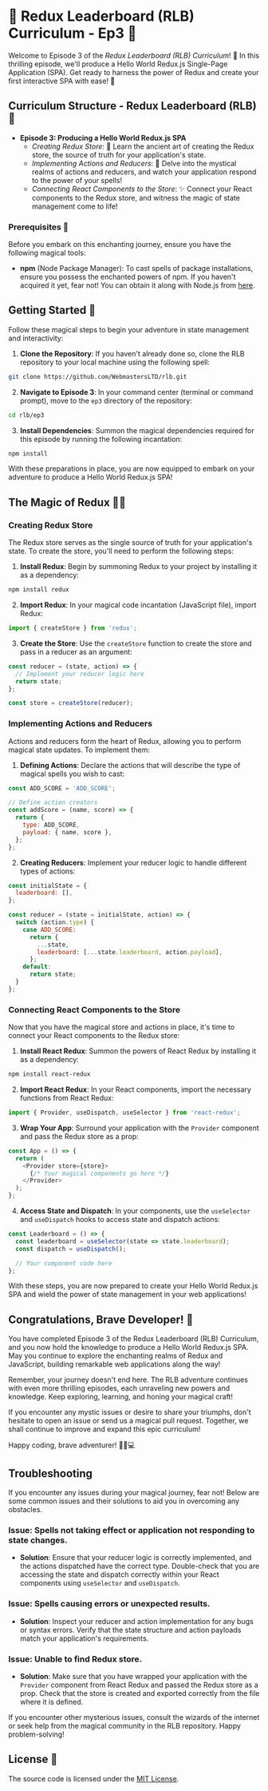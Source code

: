 # 🚀 Redux Leaderboard (RLB) Curriculum - Ep3 🎉

Welcome to Episode 3 of the *Redux Leaderboard (RLB) Curriculum*! 🎉 In this thrilling episode, we'll produce a Hello World Redux.js Single-Page Application (SPA). Get ready to harness the power of Redux and create your first interactive SPA with ease! 🚀

## Curriculum Structure - Redux Leaderboard (RLB) 📘

- **Episode 3: Producing a Hello World Redux.js SPA**
  - *Creating Redux Store*: 🏰 Learn the ancient art of creating the Redux store, the source of truth for your application's state.
  - *Implementing Actions and Reducers*: 🔮 Delve into the mystical realms of actions and reducers, and watch your application respond to the power of your spells!
  - *Connecting React Components to the Store*: ✨ Connect your React components to the Redux store, and witness the magic of state management come to life!

### Prerequisites 🧭

Before you embark on this enchanting journey, ensure you have the following magical tools:

- **npm** (Node Package Manager): To cast spells of package installations, ensure you possess the enchanted powers of npm. If you haven't acquired it yet, fear not! You can obtain it along with Node.js from [here](https://nodejs.org/en/download).

## Getting Started 🎒

Follow these magical steps to begin your adventure in state management and interactivity:

1. **Clone the Repository**: If you haven't already done so, clone the RLB repository to your local machine using the following spell:

```bash
git clone https://github.com/WebmastersLTD/rlb.git
```

2. **Navigate to Episode 3**: In your command center (terminal or command prompt), move to the `ep3` directory of the repository:

```bash
cd rlb/ep3
```

3. **Install Dependencies**: Summon the magical dependencies required for this episode by running the following incantation:

```bash
npm install
```

With these preparations in place, you are now equipped to embark on your adventure to produce a Hello World Redux.js SPA!

## The Magic of Redux 🧙‍♂️

### Creating Redux Store

The Redux store serves as the single source of truth for your application's state. To create the store, you'll need to perform the following steps:

1. **Install Redux**: Begin by summoning Redux to your project by installing it as a dependency:

```bash
npm install redux
```

2. **Import Redux**: In your magical code incantation (JavaScript file), import Redux:

```javascript
import { createStore } from 'redux';
```

3. **Create the Store**: Use the `createStore` function to create the store and pass in a reducer as an argument:

```javascript
const reducer = (state, action) => {
  // Implement your reducer logic here
  return state;
};

const store = createStore(reducer);
```

### Implementing Actions and Reducers

Actions and reducers form the heart of Redux, allowing you to perform magical state updates. To implement them:

1. **Defining Actions**: Declare the actions that will describe the type of magical spells you wish to cast:

```javascript
const ADD_SCORE = 'ADD_SCORE';

// Define action creators
const addScore = (name, score) => {
  return {
    type: ADD_SCORE,
    payload: { name, score },
  };
};
```

2. **Creating Reducers**: Implement your reducer logic to handle different types of actions:

```javascript
const initialState = {
  leaderboard: [],
};

const reducer = (state = initialState, action) => {
  switch (action.type) {
    case ADD_SCORE:
      return {
        ...state,
        leaderboard: [...state.leaderboard, action.payload],
      };
    default:
      return state;
  }
};
```

### Connecting React Components to the Store

Now that you have the magical store and actions in place, it's time to connect your React components to the Redux store:

1. **Install React Redux**: Summon the powers of React Redux by installing it as a dependency:

```bash
npm install react-redux
```

2. **Import React Redux**: In your React components, import the necessary functions from React Redux:

```javascript
import { Provider, useDispatch, useSelector } from 'react-redux';
```

3. **Wrap Your App**: Surround your application with the `Provider` component and pass the Redux store as a prop:

```javascript
const App = () => {
  return (
    <Provider store={store}>
      {/* Your magical components go here */}
    </Provider>
  );
};
```

4. **Access State and Dispatch**: In your components, use the `useSelector` and `useDispatch` hooks to access state and dispatch actions:

```javascript
const Leaderboard = () => {
  const leaderboard = useSelector(state => state.leaderboard);
  const dispatch = useDispatch();

  // Your component code here
};
```

With these steps, you are now prepared to create your Hello World Redux.js SPA and wield the power of state management in your web applications!

## Congratulations, Brave Developer! 🎉

You have completed Episode 3 of the Redux Leaderboard (RLB) Curriculum, and you now hold the knowledge to produce a Hello World Redux.js SPA. May you continue to explore the enchanting realms of Redux and JavaScript, building remarkable web applications along the way!

Remember, your journey doesn't end here. The RLB adventure continues with even more thrilling episodes, each unraveling new powers and knowledge. Keep exploring, learning, and honing your magical craft!

If you encounter any mystic issues or desire to share your triumphs, don't hesitate to open an issue or send us a magical pull request. Together, we shall continue to improve and expand this epic curriculum!

Happy coding, brave adventurer! 🧙‍♂️💻

## Troubleshooting

If you encounter any issues during your magical journey, fear not! Below are some common issues and their solutions to aid you in overcoming any obstacles.

### Issue: Spells not taking effect or application not responding to state changes.

- **Solution**: Ensure that your reducer logic is correctly implemented, and the actions dispatched have the correct type. Double-check that you are accessing the state and dispatch correctly within your React components using `useSelector` and `useDispatch`.

### Issue: Spells causing errors or unexpected results.

- **Solution**: Inspect your reducer and action implementation for any bugs or syntax errors. Verify that the state structure and action payloads match your application's requirements.

### Issue: Unable to find Redux store.

- **Solution**: Make sure that you have wrapped your application with the `Provider` component from React Redux and passed the Redux store as a prop. Check that the store is created and exported correctly from the file where it is defined.

If you encounter other mysterious issues, consult the wizards of the internet or seek help from the magical community in the RLB repository. Happy problem-solving!

## License 📜

The source code is licensed under the [MIT License](http://opensource.org/licenses/mit-license.php).